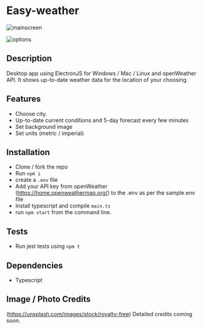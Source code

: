 # Easy-weather
![mainscreen](https://github.com/davideastmond/easy-weather/blob/master/docs/img/sc000.JPG)

![options](https://github.com/davideastmond/easy-weather/blob/master/docs/img/sc001.jpg)

## Description
Desktop app using ElectronJS for Windows / Mac / Linux and openWeather API.
It shows up-to-date weather data for the location of your choosing.

## Features 
- Choose city.
- Up-to-date current conditions and 5-day forecast every few minutes
- Set background image
- Set units (metric / imperial)

## Installation
- Clone / fork the repo
- Run `npm i`
- create a `.env` file
- Add your API key from openWeather (https://home.openweathermap.org/) to the 
  .env as per the sample.env file
- Install typescript and compile `main.ts`
- run `npm start` from the command line.

## Tests
- Run jest tests using `npm t`

## Dependencies
- Typescript

## Image / Photo Credits
(https://unsplash.com/images/stock/royalty-free)
Detailed credits coming soon.